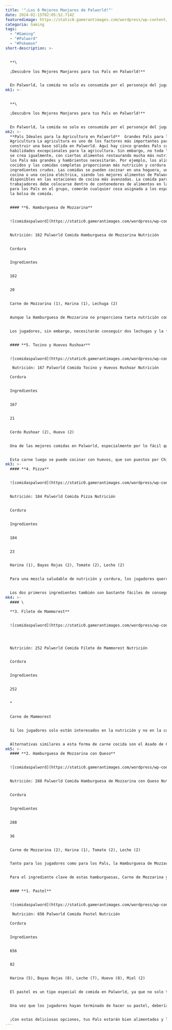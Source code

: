 ```yaml
---
title: '"¡Los 6 Mejores Manjares de Palworld!"'
date: 2024-02-15T02:05:52.714Z
featuredimage: https://static0.gamerantimages.com/wordpress/wp-content/uploads/2024/02/palworld-best-food.jpg?q=50&fit=contain&w=1140&h=&dpr=1.5
categoria: Gaming
tags:
  - "#Gaming"
  - "#Palword"
  - "#Pokemon"
short-description: >-
  

  **\

  ¡Descubre los Mejores Manjares para tus Pals en Palworld!**


  En Palworld, la comida no solo es consumida por el personaje del jugador, sino que también debe estar al alcance de sus Pals; tanto aquellos
mk1: >-
  

  **\

  ¡Descubre los Mejores Manjares para tus Pals en Palworld!**


  En Palworld, la comida no solo es consumida por el personaje del jugador, sino que también debe estar al alcance de sus Pals; tanto aquellos en el grupo del jugador que los acompaña en aventuras como aquellos que trabajan arduamente en la base. Además de la nutrición, la comida también restaura la cordura para los Pals, algo que pierden cuando están sobreexigidos.
mk2: >-
  **Pals Ideales para la Agricultura en Palworld**  Grandes Pals para la
  Agricultura La agricultura es uno de los factores más importantes para
  construir una base sólida en Palworld. Aquí hay cinco grandes Pals con
  habilidades excepcionales para la agricultura. Sin embargo, no toda la comida
  se crea igualmente, con ciertos alimentos restaurando mucha más nutrición, que
  los Pals más grandes y hambrientos necesitarán. Por ejemplo, los alimentos
  cocidos y las comidas completas proporcionan más nutrición y cordura que los
  ingredientes crudos. Las comidas se pueden cocinar en una hoguera, una olla de
  cocina o una cocina eléctrica, siendo los mejores alimentos de Palworld solo
  disponibles en las estaciones de cocina más avanzadas. La comida para los
  trabajadores debe colocarse dentro de contenedores de alimentos en la base, y
  para los Pals en el grupo, comerán cualquier cosa asignada a los espacios de
  la bolsa de comida.


  #### **6. Hamburguesa de Mozzarina** 


  ![comidaspalword](https://static0.gamerantimages.com/wordpress/wp-content/uploads/2024/02/palworld-food-mozzarina-hamburger.jpg?q=50&fit=crop&w=1500&dpr=1.5 "comidaspalword")


  Nutrición: 162 Palworld Comida Hamburguesa de Mozzarina Nutrición


  Cordura


  Ingredientes


  162


  20


  Carne de Mozzarina (1), Harina (1), Lechuga (2)


  Aunque la Hamburguesa de Mozzarina no proporciona tanta nutrición como la Hamburguesa de Mozzarina con Queso, solo requiere una Carne de Mozzarina, en lugar de dos, y tampoco se necesita leche.


  Los jugadores, sin embargo, necesitarán conseguir dos lechugas y la forma más fácil de hacerlo es establecer una granja en la base después de encontrar Semillas de Lechuga. Estas semillas son soltadas por Cinnamoths, Bristlas, Wumpo Botans y Broncherry Aquas, o pueden ser compradas a un comerciante en Fisherman's Point. La lechuga también se puede usar para hacer Ensalada, que algunos jugadores vegetarianos pueden preferir comer.


  #### **5. Tocino y Huevos Rushoar**


  ![comidaspalword](https://static0.gamerantimages.com/wordpress/wp-content/uploads/2024/02/palworld-food-rushroar-bacon-n-eggs.jpg?q=50&fit=crop&w=1500&dpr=1.5 "comidaspalword")

   Nutrición: 167 Palworld Comida Tocino y Huevos Rushoar Nutrición

  Cordura


  Ingredientes


  167


  21


  Cerdo Rushoar (2), Huevo (2)


  Una de las mejores comidas en Palworld, especialmente por lo fácil que son de adquirir los ingredientes, es el Tocino y Huevos Rushoar. Los Rushoars son Pals bastante comunes y muy fáciles de matar, lo que significa que los jugadores pueden recoger mucha carne de ellos.


  Esta carne luego se puede cocinar con huevos, que son puestos por Chikipis en gran cantidad en el Rancho desde muy temprano en el juego. Si los jugadores acumulan Tocino y Huevos Rushoar y los colocan en una bolsa de alimentación, ni ellos ni sus Pals nunca pasarán hambre.
mk3: >-
  #### **4. Pizza** 


  ![comidaspalword](https://static0.gamerantimages.com/wordpress/wp-content/uploads/2024/02/palworld-food-pizza.jpg?q=50&fit=crop&w=1500&dpr=1.5 "comidaspalword")


  Nutrición: 184 Palworld Comida Pizza Nutrición


  Cordura


  Ingredientes


  184


  23


  Harina (1), Bayas Rojas (2), Tomate (2), Leche (2)


  Para una mezcla saludable de nutrición y cordura, los jugadores querrán empezar a hacer pizzas lo antes posible. Con 184 de nutrición por pizza, los jugadores y los Pals no necesitarán mucha más comida para pasar el día. Los 23 puntos de cordura que restauran a los Pals no son sorprendentes dado lo deliciosas que son las pizzas.


  Los dos primeros ingredientes también son bastante fáciles de conseguir, con la harina producida en tu base y las Bayas Rojas disponibles en todas partes. Para obtener leche, sin embargo, los jugadores necesitarán una Mozzarina en su Rancho. Las semillas de tomate se pueden saquear de algunos Pals como Broncherry, Dinnosom Lux, Mossanda, Vaelet y Wumpo Botan.
mk4: >-
  #### \

  **3. Filete de Mammorest** 


  ![comidaspalword](https://static0.gamerantimages.com/wordpress/wp-content/uploads/2024/02/palworld-food-mammorest-steak.jpg?q=50&fit=crop&w=1500&dpr=1.5 "comidaspalword")




  Nutrición: 252 Palworld Comida Filete de Mammorest Nutrición


  Cordura


  Ingredientes


  252


  *


  Carne de Mammorest


  Si los jugadores solo están interesados en la nutrición y no en la cordura, entonces el Filete de Mammorest es una gran opción con impresionantes 252 de nutrición. Lo mejor de todo es que los jugadores no necesitan más ingredientes que la Carne de Mammorest, y una vez que los jugadores tengan unos buenos Pals de Fuego, estos gigantes herbáceos no son tan difíciles de derribar.


  Alternativas similares a esta forma de carne cocida son el Asado de Costillas de Broncherry y el Asado de Reindrix, aunque estos Pals son un poco menos comunes, lo que hace que sus carnes sean menos accesibles.
mk5: >-
  #### **2. Hamburguesa de Mozzarina con Queso** 


  ![comidaspalword](https://static0.gamerantimages.com/wordpress/wp-content/uploads/2024/02/palworld-food-mozzarina-cheeseburger.jpg?q=50&fit=crop&w=1500&dpr=1.5 "comidaspalword")


  Nutrición: 288 Palworld Comida Hamburguesa de Mozzarina con Queso Nutrición


  Cordura


  Ingredientes


  288


  36


  Carne de Mozzarina (2), Harina (1), Tomate (2), Leche (2)


  Tanto para los jugadores como para los Pals, la Hamburguesa de Mozzarina con Queso es la mejor comida en Palworld gracias a los 288 de nutrición que restaura. También restaura 36 de cordura a los Pals que están sufriendo condiciones de trabajo difíciles o que incluso podrían estar deprimidos.


  Para el ingrediente clave de estas hamburguesas, Carne de Mozzarina y Leche, los jugadores querrán atrapar a una Mozzarina y ponerla a trabajar en su rancho. Son los únicos Pals que pueden producir leche, que resulta ser necesaria para varias otras comidas.


  #### **1. Pastel**


  ![comidaspalword](https://static0.gamerantimages.com/wordpress/wp-content/uploads/2024/02/palworld-food-cake.jpg?q=50&fit=crop&w=1500&dpr=1.5 "comidaspalword")

   Nutrición: 656 Palworld Comida Pastel Nutrición

  Cordura


  Ingredientes


  656


  82


  Harina (5), Bayas Rojas (8), Leche (7), Huevo (8), Miel (2)


  El pastel es un tipo especial de comida en Palworld, ya que no solo tiene, con mucho, la mayor nutrición y cordura, sino que también es el único elemento que permite que los Pals se reproduzcan y pongan huevos con éxito. A pesar de sus altos valores nutricionales, es probable que los jugadores solo quieran usarlo para la reproducción, ya que el pastel tarda un tiempo increíblemente largo en hacerse y también usa muchos ingredientes. Esto lo hace ineficiente para satisfacer el hambre.


  Una vez que los jugadores hayan terminado de hacer su pastel, deberían colocarlo en el cofre dentro del recinto de cría, donde podrá ser consumido por los futuros padres. En el caso de que un trabajador particularmente bueno esté muy bajo de cordura, los jugadores podrían considerar alimentarlo con un pastel para restaurar casi instantáneamente su felicidad.


  ¡Con estas deliciosas opciones, tus Pals estarán bien alimentados y listos para enfrentar las aventuras de Palworld junto a ti!
---
```

